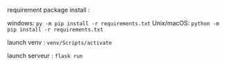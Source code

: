 requirement package install :

windows: `py -m pip install -r requirements.txt`
Unix/macOS: `python -m pip install -r requirements.txt`

launch venv : `venv/Scripts/activate`

launch serveur : `flask run`
